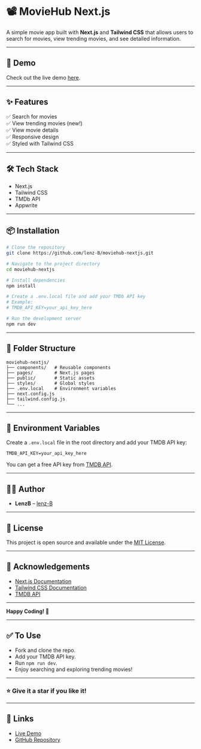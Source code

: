 # 📽️ MovieHub Next.js

A simple movie app built with **Next.js** and **Tailwind CSS** that allows users to search for movies, view trending movies, and see detailed information.

---

## 🚀 Demo

Check out the live demo [here](https://cine-trends.vercel.app/).

---

## ✨ Features

✅ Search for movies  
✅ View trending movies (new!)  
✅ View movie details  
✅ Responsive design  
✅ Styled with Tailwind CSS

---

## 🛠️ Tech Stack

- Next.js
- Tailwind CSS
- TMDb API
- Appwrite

---

## 📦 Installation

```bash
# Clone the repository
git clone https://github.com/lenz-B/moviehub-nextjs.git

# Navigate to the project directory
cd moviehub-nextjs

# Install dependencies
npm install

# Create a .env.local file and add your TMDb API key
# Example:
# TMDB_API_KEY=your_api_key_here

# Run the development server
npm run dev
```

---

## 📁 Folder Structure

```
moviehub-nextjs/
├── components/   # Reusable components
├── pages/        # Next.js pages
├── public/       # Static assets
├── styles/       # Global styles
├── .env.local    # Environment variables
├── next.config.js
├── tailwind.config.js
└── ...
```

---

## 🔑 Environment Variables

Create a `.env.local` file in the root directory and add your TMDB API key:

```env
TMDB_API_KEY=your_api_key_here
```

You can get a free API key from [TMDB API](http://www.TMDBapi.com/apikey.aspx).

---

## 🧑‍💻 Author

- **LenzB** – [lenz-B](https://github.com/lenz-B)

---

## 📄 License

This project is open source and available under the [MIT License](LICENSE).

---

## 🙌 Acknowledgements

- [Next.js Documentation](https://nextjs.org/docs)
- [Tailwind CSS Documentation](https://tailwindcss.com/docs)
- [TMDB API](https://developer.themoviedb.org/)

---

**Happy Coding! 🎉**

---

## ✅ To Use

- Fork and clone the repo.
- Add your TMDB API key.
- Run `npm run dev`.
- Enjoy searching and exploring trending movies!

---

### ⭐️ Give it a star if you like it!

---

## 🔗 Links

- [Live Demo](https://cine-trends.vercel.app/)
- [GitHub Repository](https://github.com/lenz-B/moviehub-nextjs)
